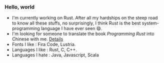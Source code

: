 ### Hello, world

* I'm currently working on Rust. After all my hardships on the steep road to know all these stuffs, no surprisingly, I think Rust is the best system-programming language I have ever seen 😄.
* I'm looking for someone to translate the book _Programming Rust_ into Chinese with me. [Details](https://github.com/TENX-S/Programming-Rust-Translation/blob/master/README.md)
* Fonts I like : Fira Code, Lustria.
* Languages I like : Rust, C, C++.
* Languages I hate : Java, Javascript, Scala
